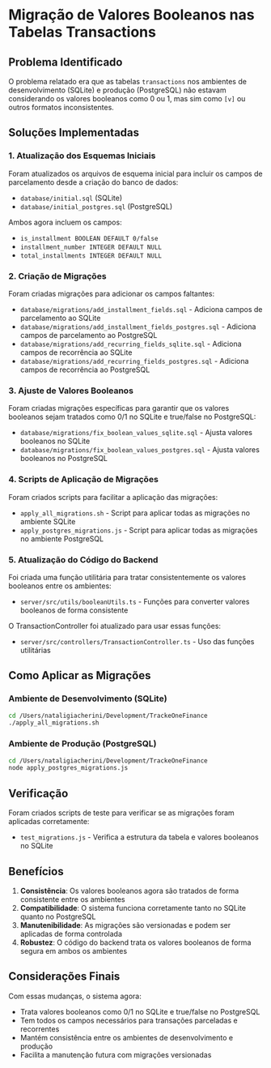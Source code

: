 # Migração de Valores Booleanos nas Tabelas Transactions

## Problema Identificado

O problema relatado era que as tabelas `transactions` nos ambientes de desenvolvimento (SQLite) e produção (PostgreSQL) não estavam considerando os valores booleanos como 0 ou 1, mas sim como `[v]` ou outros formatos inconsistentes.

## Soluções Implementadas

### 1. Atualização dos Esquemas Iniciais

Foram atualizados os arquivos de esquema inicial para incluir os campos de parcelamento desde a criação do banco de dados:

- `database/initial.sql` (SQLite)
- `database/initial_postgres.sql` (PostgreSQL)

Ambos agora incluem os campos:
- `is_installment BOOLEAN DEFAULT 0/false`
- `installment_number INTEGER DEFAULT NULL`
- `total_installments INTEGER DEFAULT NULL`

### 2. Criação de Migrações

Foram criadas migrações para adicionar os campos faltantes:

- `database/migrations/add_installment_fields.sql` - Adiciona campos de parcelamento ao SQLite
- `database/migrations/add_installment_fields_postgres.sql` - Adiciona campos de parcelamento ao PostgreSQL
- `database/migrations/add_recurring_fields_sqlite.sql` - Adiciona campos de recorrência ao SQLite
- `database/migrations/add_recurring_fields_postgres.sql` - Adiciona campos de recorrência ao PostgreSQL

### 3. Ajuste de Valores Booleanos

Foram criadas migrações específicas para garantir que os valores booleanos sejam tratados como 0/1 no SQLite e true/false no PostgreSQL:

- `database/migrations/fix_boolean_values_sqlite.sql` - Ajusta valores booleanos no SQLite
- `database/migrations/fix_boolean_values_postgres.sql` - Ajusta valores booleanos no PostgreSQL

### 4. Scripts de Aplicação de Migrações

Foram criados scripts para facilitar a aplicação das migrações:

- `apply_all_migrations.sh` - Script para aplicar todas as migrações no ambiente SQLite
- `apply_postgres_migrations.js` - Script para aplicar todas as migrações no ambiente PostgreSQL

### 5. Atualização do Código do Backend

Foi criada uma função utilitária para tratar consistentemente os valores booleanos entre os ambientes:

- `server/src/utils/booleanUtils.ts` - Funções para converter valores booleanos de forma consistente

O TransactionController foi atualizado para usar essas funções:
- `server/src/controllers/TransactionController.ts` - Uso das funções utilitárias

## Como Aplicar as Migrações

### Ambiente de Desenvolvimento (SQLite)

```bash
cd /Users/nataligiacherini/Development/TrackeOneFinance
./apply_all_migrations.sh
```

### Ambiente de Produção (PostgreSQL)

```bash
cd /Users/nataligiacherini/Development/TrackeOneFinance
node apply_postgres_migrations.js
```

## Verificação

Foram criados scripts de teste para verificar se as migrações foram aplicadas corretamente:

- `test_migrations.js` - Verifica a estrutura da tabela e valores booleanos no SQLite

## Benefícios

1. **Consistência**: Os valores booleanos agora são tratados de forma consistente entre os ambientes
2. **Compatibilidade**: O sistema funciona corretamente tanto no SQLite quanto no PostgreSQL
3. **Manutenibilidade**: As migrações são versionadas e podem ser aplicadas de forma controlada
4. **Robustez**: O código do backend trata os valores booleanos de forma segura em ambos os ambientes

## Considerações Finais

Com essas mudanças, o sistema agora:
- Trata valores booleanos como 0/1 no SQLite e true/false no PostgreSQL
- Tem todos os campos necessários para transações parceladas e recorrentes
- Mantém consistência entre os ambientes de desenvolvimento e produção
- Facilita a manutenção futura com migrações versionadas